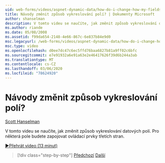 ```yaml
---
uid: web-forms/videos/aspnet-dynamic-data/how-do-i-change-how-my-fields-render
title: Návody změnit způsob vykreslování polí? | Dokumenty Microsoft
author: shanselman
description: V tomto videu se naučíte, jak změnit způsob vykreslování datových polí. Pro některá pole budete zapojovat ovládací prvky třetích stran.
ms.author: riande
ms.date: 05/08/2008
ms.assetid: f99da654-2148-4e66-867c-6e837b84e9d0
msc.legacyurl: /web-forms/videos/aspnet-dynamic-data/how-do-i-change-how-my-fields-render
msc.type: video
ms.openlocfilehash: d0ee7dc47c6ec5ffd76baa6827b81a9ff02c6bfc
ms.sourcegitcommit: e7e91932a6e91a63e2e46417626f39d6b244a3ab
ms.translationtype: MT
ms.contentlocale: cs-CZ
ms.lasthandoff: 03/06/2020
ms.locfileid: "78624920"
---
```

# <a name="how-do-i-change-how-my-fields-render"></a>Návody změnit způsob vykreslování polí?

[Scott Hanselman](https://github.com/shanselman)

V tomto videu se naučíte, jak změnit způsob vykreslování datových polí. Pro některá pole budete zapojovat ovládací prvky třetích stran.

[&#9654;Přehrát video (13 minut)](https://channel9.msdn.com/Blogs/ASP-NET-Site-Videos/how-do-i-change-how-my-fields-render)

> [!div class="step-by-step"]
> [Předchozí](how-do-i-enable-inline-gridview-editing.md)
> [Další](how-do-i-handle-business-logic-exceptions.md)
